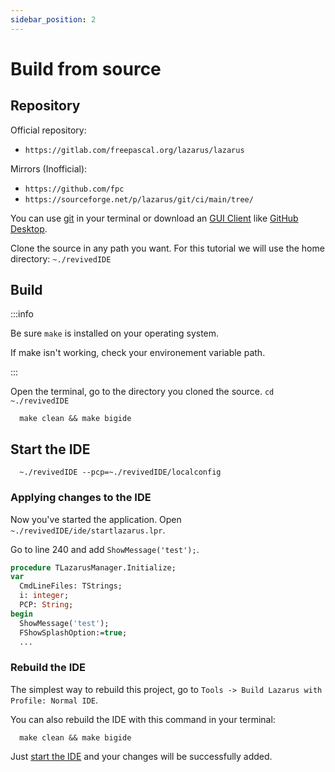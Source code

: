 ```yaml
---
sidebar_position: 2
---
```


# Build from source


## Repository

Official repository:
- `https://gitlab.com/freepascal.org/lazarus/lazarus` 

Mirrors (Inofficial):
- `https://github.com/fpc` 
- `https://sourceforge.net/p/lazarus/git/ci/main/tree/`

You can use [git](https://git-scm.com/) in your terminal or download an [GUI Client](https://git-scm.com/downloads/guis/) like [GitHub Desktop](https://desktop.github.com/).

Clone the source in any path you want. For this tutorial we will use the home directory: `~./revivedIDE`

## Build

:::info

Be sure `make` is installed on your operating system.

If make isn't working, check your environement variable path.

:::

Open the terminal, go to the directory you cloned the source. `cd ~./revivedIDE`

```shell
  make clean && make bigide
```

## Start the IDE

```shell
  ~./revivedIDE --pcp=~./revivedIDE/localconfig
```


### Applying changes to the IDE
Now you've started the application. Open `~./revivedIDE/ide/startlazarus.lpr`.

Go to line 240 and add `ShowMessage('test');`.

```pascal {7}
procedure TLazarusManager.Initialize;
var
  CmdLineFiles: TStrings;
  i: integer;
  PCP: String;
begin
  ShowMessage('test');
  FShowSplashOption:=true; 
  ...
  ```

### Rebuild the IDE
The simplest way to rebuild this project, go to `Tools -> Build Lazarus with Profile: Normal IDE`.

You can also rebuild the IDE with this command in your terminal:

```shell
  make clean && make bigide
```

Just [start the IDE](#start-the-ide) and your changes will be successfully added.
